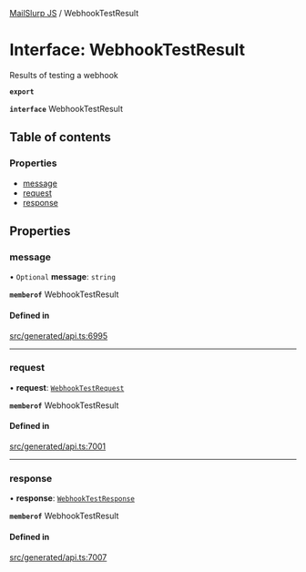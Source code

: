[MailSlurp JS](../README.md) / WebhookTestResult

# Interface: WebhookTestResult

Results of testing a webhook

**`export`**

**`interface`** WebhookTestResult

## Table of contents

### Properties

- [message](WebhookTestResult.md#message)
- [request](WebhookTestResult.md#request)
- [response](WebhookTestResult.md#response)

## Properties

### message

• `Optional` **message**: `string`

**`memberof`** WebhookTestResult

#### Defined in

[src/generated/api.ts:6995](https://github.com/mailslurp/mailslurp-client/blob/1460b4d/src/generated/api.ts#L6995)

___

### request

• **request**: [`WebhookTestRequest`](WebhookTestRequest.md)

**`memberof`** WebhookTestResult

#### Defined in

[src/generated/api.ts:7001](https://github.com/mailslurp/mailslurp-client/blob/1460b4d/src/generated/api.ts#L7001)

___

### response

• **response**: [`WebhookTestResponse`](WebhookTestResponse.md)

**`memberof`** WebhookTestResult

#### Defined in

[src/generated/api.ts:7007](https://github.com/mailslurp/mailslurp-client/blob/1460b4d/src/generated/api.ts#L7007)
